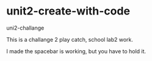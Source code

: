 # unit2-create-with-code
 uni2-challange
 
 This is a challange 2 play catch, school lab2 work. 
 
 
 I made the spacebar is working, but you have to hold it. 

